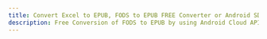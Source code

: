 ---title: Convert Excel to EPUB, FODS to EPUB FREE Converter or Android SDKdescription: Free Conversion of FODS to EPUB by using Android Cloud APIs & SDKs. Also Create, Edit & Render Microsoft Excel, CSV and SpreadsheetML worksheets or spreadsheet in the Cloud.---
